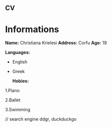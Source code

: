 ## CV

# Informations

**Name:** Christiana Krielesi
**Address:** Corfu
**Age:** 19

  **Languages:**
- English
- Greek

  **Hobies:**

1.Piano

2.Ballet

3.Swimming

// search engine ddgr, duckduckgo




